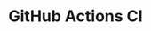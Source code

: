 # GitHub Actions CI





























































































































































































































































































































































































































































































































































































































































































































































































































































































































































































































































































































































































































































































































































































































































































































































































































































































































































































































































































































































































































































































































































































































































































































































































































































































































































